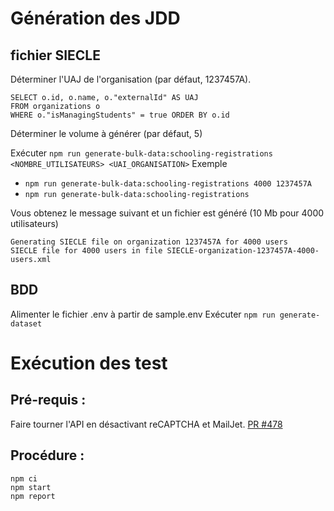 # Génération des JDD

## fichier SIECLE

Déterminer l'UAJ de l'organisation (par défaut, 1237457A).

```
SELECT o.id, o.name, o."externalId" AS UAJ
FROM organizations o
WHERE o."isManagingStudents" = true ORDER BY o.id
``` 

Déterminer le volume à générer (par défaut, 5)  

Exécuter `npm run generate-bulk-data:schooling-registrations <NOMBRE_UTILISATEURS> <UAI_ORGANISATION>`
Exemple  
- `npm run generate-bulk-data:schooling-registrations 4000 1237457A`
- `npm run generate-bulk-data:schooling-registrations`

Vous obtenez le message suivant et un fichier est généré (10 Mb pour 4000 utilisateurs)
```
Generating SIECLE file on organization 1237457A for 4000 users
SIECLE file for 4000 users in file SIECLE-organization-1237457A-4000-users.xml
```

## BDD

Alimenter le fichier .env à partir de sample.env
Exécuter `npm run generate-dataset`

# Exécution des test

## Pré-requis :

Faire tourner l'API en désactivant reCAPTCHA et MailJet. [PR #478](https://github.com/1024pix/pix/pull/478)

## Procédure :

```
npm ci
npm start
npm report
```

